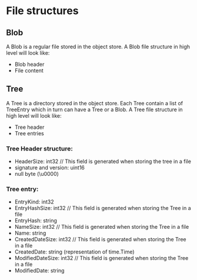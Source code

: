# File structures

## Blob
A Blob is a regular file stored in the object store.
A Blob file structure in high level will look like:
* Blob header
* File content

## Tree
A Tree is a directory stored in the object store.
Each Tree contain a list of TreeEntry which in turn can have a Tree or a Blob.
A Tree file structure in high level will look like:
* Tree header
* Tree entries

### Tree Header structure:
* HeaderSize: int32 // This field is generated when storing the tree in a file
* signature and version: uint16
* null byte (\u0000)

### Tree entry:
* EntryKind: int32
* EntryHashSize: int32 // This field is generated when storing the Tree in a file
* EntryHash: string
* NameSize: int32 // This field is generated when storing the Tree in a file
* Name: string
* CreatedDateSize: int32 // This field is generated when storing the Tree in a file
* CreatedDate: string (representation of time.Time)
* ModifiedDateSize: int32 // This field is generated when storing the Tree in a file
* ModifiedDate: string